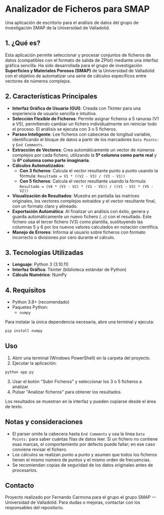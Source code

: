 # Analizador de Ficheros para SMAP

Una aplicación de escritorio para el análisis de datos del grupo de investigación SMAP de la Universidad de Valladolid.

## 1. ¿Qué es?

Esta aplicación permite seleccionar y procesar conjuntos de ficheros de datos (compatibles con el formato de salida de ZPlot) mediante una interfaz gráfica sencilla. Ha sido desarrollada para el grupo de investigación **Superficies y Materiales Porosos (SMAP)** de la Universidad de Valladolid con el objetivo de automatizar una serie de cálculos específicos entre vectores de números complejos.

## 2. Características Principales

- **Interfaz Gráfica de Usuario (GUI)**: Creada con Tkinter para una experiencia de usuario sencilla e intuitiva.
- **Selección Flexible de Ficheros**: Permite asignar ficheros a 5 ranuras (V1 a V5), permitiendo cambiar un fichero individualmente sin reiniciar todo el proceso. El análisis se ejecuta con 3 o 5 ficheros.
- **Parseo Inteligente**: Lee ficheros con cabeceras de longitud variable, identificando el bloque de datos a partir de los marcadores `Data Points:` y `End Comments`.
- **Extracción de Vectores**: Crea automáticamente un vector de números complejos por cada fichero, utilizando la **5ª columna como parte real** y la **6ª columna como parte imaginaria**.
- **Cálculos Automatizados**:
  - **Con 3 ficheros**: Calcula el vector resultante punto a punto usando la fórmula:
    `Resultado = V1 * ((V2 - V3) / (V3 - V1))`
  - **Con 5 ficheros**: Calcula el vector resultante usando la fórmula:
    `Resultado = (V4 * (V3 - V2) * (V1 - V5)) / ((V1 - V3) * (V5 - V2))`
- **Visualización de Resultados**: Muestra en pantalla las matrices originales, los vectores complejos extraídos y el vector resultante final, con un formato claro y alineado.
- **Exportación Automática**: Al finalizar un análisis con éxito, genera y guarda automáticamente un nuevo fichero (`.z`) con el resultado. Este fichero usa el tercer fichero (V3) como plantilla, sustituyendo las columnas 5 y 6 por los nuevos valores calculados en notación científica.
- **Manejo de Errores**: Informa al usuario sobre ficheros con formato incorrecto o divisiones por cero durante el cálculo.

## 3. Tecnologías Utilizadas

- **Lenguaje**: Python 3 (3.10.11)
- **Interfaz Gráfica**: Tkinter (biblioteca estándar de Python)
- **Cálculo Numérico**: NumPy

## 4. Requisitos

- Python 3.8+ (recomendado)
- Paquetes Python:
  - `numpy`

Para instalar la única dependencia necesaria, abre una terminal y ejecuta:

```powershell
pip install numpy
```

## Uso

1. Abrir una terminal (Windows PowerShell) en la carpeta del proyecto.
2. Ejecutar la aplicación:

```powershell
python app.py
```

3. Usar el botón "Subir Ficheros" y seleccionar los 3 o 5 ficheros a analizar.
4. Pulsar "Analizar ficheros" para obtener los resultados.

Los resultados se muestran en la interfaz y pueden copiarse desde el área de texto.

## Notas y consideraciones

- El parser omite la cabecera hasta `End Comments` y usa la línea `Data Points:` para saber cuántas filas de datos leer. Si un fichero no contiene esas marcas, el comportamiento por defecto puede fallar; en ese caso conviene revisar el fichero.
- Los cálculos se realizan punto a punto y asumen que todos los ficheros tienen el mismo número de puntos y el mismo orden de frecuencias.
- Se recomiendan copias de seguridad de los datos originales antes de procesarlos.

## Contacto
Proyecto realizado por Fernando Carmona para el grupo el grupo SMAP — Universidad de Valladolid.
Para dudas o mejoras, contactar con los responsables del repositorio.